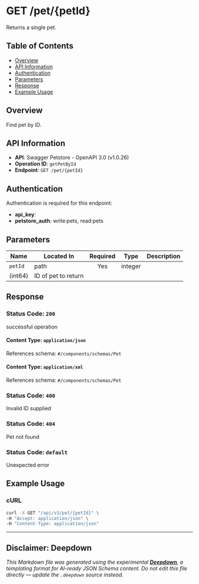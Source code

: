 # GET /pet/{petId}

Returns a single pet.

## Table of Contents

- [Overview](#overview)
- [API Information](#api-information)
- [Authentication](#authentication)
- [Parameters](#parameters)
- [Response](#response)
- [Example Usage](#example-usage)

## Overview

Find pet by ID.

## API Information

- **API**: Swagger Petstore - OpenAPI 3.0 (v1.0.26)
- **Operation ID**: `getPetById`
- **Endpoint**: `GET /pet/{petId}`

## Authentication

Authentication is required for this endpoint:

- **api_key**: 
- **petstore_auth**: write:pets, read:pets

## Parameters

| Name | Located In | Required | Type | Description |
|------|------------|:--------:|------|-------------|
| `petId` | path | Yes | integer
(int64) | ID of pet to return |


## Response

### Status Code: `200`

successful operation

#### Content Type: `application/json`

References schema: `#/components/schemas/Pet`
#### Content Type: `application/xml`

References schema: `#/components/schemas/Pet`
### Status Code: `400`

Invalid ID supplied

### Status Code: `404`

Pet not found

### Status Code: `default`

Unexpected error


## Example Usage

### cURL

```bash
curl -X GET "/api/v3/pet/{petId}" \
-H "Accept: application/json" \
-H "Content-Type: application/json"
```

---

## Disclaimer: Deepdown

_This Markdown file was generated using the experimental [**Deepdown**](https://github.com/deepgram/deepdown), a
templating format for AI-ready JSON Schema content._
_Do not edit this file directly — update the `.deepdown` source instead._